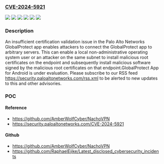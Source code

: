 ### [CVE-2024-5921](https://cve.mitre.org/cgi-bin/cvename.cgi?name=CVE-2024-5921)
![](https://img.shields.io/static/v1?label=Product&message=GlobalProtect%20App&color=blue)
![](https://img.shields.io/static/v1?label=Product&message=GlobalProtect%20UWP%20App&color=blue)
![](https://img.shields.io/static/v1?label=Product&message=GlobalProtect%20iOS%20App&color=blue)
![](https://img.shields.io/static/v1?label=Version&message=%3D%206.3.0%20&color=brighgreen)
![](https://img.shields.io/static/v1?label=Version&message=%3D%20All%20&color=brighgreen)
![](https://img.shields.io/static/v1?label=Vulnerability&message=CWE-295%20Improper%20Certificate%20Validation&color=brighgreen)

### Description

An insufficient certification validation issue in the Palo Alto Networks GlobalProtect app enables attackers to connect the GlobalProtect app to arbitrary servers. This can enable a local non-administrative operating system user or an attacker on the same subnet to install malicious root certificates on the endpoint and subsequently install malicious software signed by the malicious root certificates on that endpoint.GlobalProtect App for Android is under evaluation. Please subscribe to  our RSS feed https://security.paloaltonetworks.com/rss.xml  to be alerted to new updates to this and other advisories.

### POC

#### Reference
- https://github.com/AmberWolfCyber/NachoVPN
- https://security.paloaltonetworks.com/CVE-2024-5921

#### Github
- https://github.com/AmberWolfCyber/NachoVPN
- https://github.com/RaphaelEjike/Latest_disclosed_cybersecurity_incidents

